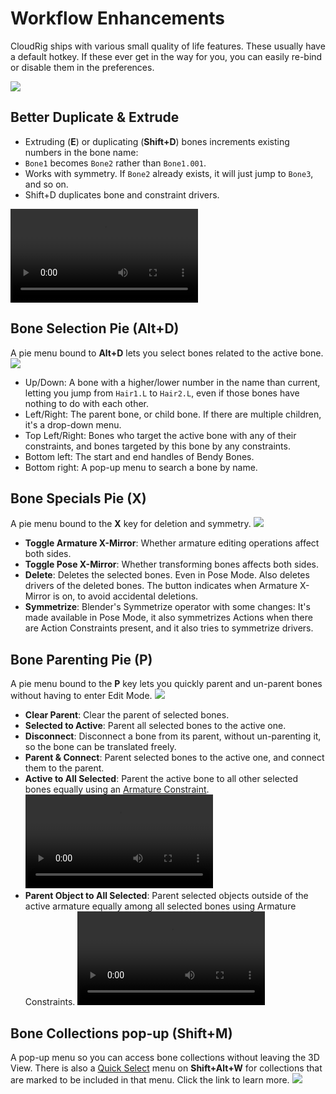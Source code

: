 # Workflow Enhancements
CloudRig ships with various small quality of life features. These usually have a default hotkey. If these ever get in the way for you, you can easily re-bind or disable them in the preferences.

<img src="/media/addons/cloudrig/hotkeys_ui.png">

## Better Duplicate & Extrude
-  Extruding (**E**) or duplicating (**Shift+D**) bones increments existing numbers in the bone name:
- `Bone1` becomes `Bone2` rather than `Bone1.001`.
- Works with symmetry. If `Bone2` already exists, it will just jump to `Bone3`, and so on.
- Shift+D duplicates bone and constraint drivers.

<video src="/media/addons/cloudrig/better_duplicate_extrude.mp4" controls></video>

## Bone Selection Pie (Alt+D)
A pie menu bound to **Alt+D** lets you select bones related to the active bone.
<img src="/media/addons/cloudrig/pie_bone_find.png">

- Up/Down: A bone with a higher/lower number in the name than current, letting you jump from `Hair1.L` to `Hair2.L`, even if those bones have nothing to do with each other.
- Left/Right: The parent bone, or child bone. If there are multiple children, it's a drop-down menu.
- Top Left/Right: Bones who target the active bone with any of their constraints, and bones targeted by this bone by any constraints.
- Bottom left: The start and end handles of Bendy Bones.
- Bottom right: A pop-up menu to search a bone by name.

## Bone Specials Pie (X)
A pie menu bound to the **X** key for deletion and symmetry.
<img src="/media/addons/cloudrig/pie_bone_specials.png">
- **Toggle Armature X-Mirror**: Whether armature editing operations affect both sides.
- **Toggle Pose X-Mirror**: Whether transforming bones affects both sides.
- **Delete**: Deletes the selected bones. Even in Pose Mode. Also deletes drivers of the deleted bones. The button indicates when Armature X-Mirror is on, to avoid accidental deletions.
- **Symmetrize**: Blender's Symmetrize operator with some changes: It's made available in Pose Mode, it also symmetrizes Actions when there are Action Constraints present, and it also tries to symmetrize drivers.

## Bone Parenting Pie (P)
A pie menu bound to the **P** key lets you quickly parent and un-parent bones without having to enter Edit Mode.
<img src="/media/addons/cloudrig/pie_bone_parenting.png">
- **Clear Parent**: Clear the parent of selected bones.
- **Selected to Active**: Parent all selected bones to the active one.
- **Disconnect**: Disconnect a bone from its parent, without un-parenting it, so the bone can be translated freely.
- **Parent & Connect**: Parent selected bones to the active one, and connect them to the parent.
- **Active to All Selected**: Parent the active bone to all other selected bones equally using an [Armature Constraint](https://docs.blender.org/manual/en/latest/animation/constraints/relationship/armature.html).
<video src="/media/addons/cloudrig/parent_active_to_all_selected.mp4" controls></video>
- **Parent Object to All Selected**: Parent selected objects outside of the active armature equally among all selected bones using Armature Constraints.
<video src="/media/addons/cloudrig/parent_object_to_selected_bones.mp4" controls></video>

## Bone Collections pop-up (Shift+M)
A pop-up menu so you can access bone collections without leaving the 3D View. There is also a [Quick Select](organizing-bones#selection-sets) menu on **Shift+Alt+W** for collections that are marked to be included in that menu. Click the link to learn more.
<img src="/media/addons/cloudrig/bone_collections_popup.png">
